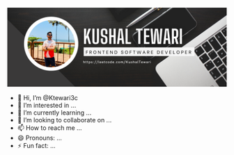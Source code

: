![logo](https://github.com/KushalTewari/KushalTewari/blob/main/2.png)
- 👋 Hi, I’m @Ktewari3c
- 👀 I’m interested in ...
- 🌱 I’m currently learning ...
- 💞️ I’m looking to collaborate on ...
- 📫 How to reach me ...
- 😄 Pronouns: ...
- ⚡ Fun fact: ...

<!---
Ktewari3c/Ktewari3c is a ✨ special ✨ repository because its `README.md` (this file) appears on your GitHub profile.
You can click the Preview link to take a look at your changes.
--->
